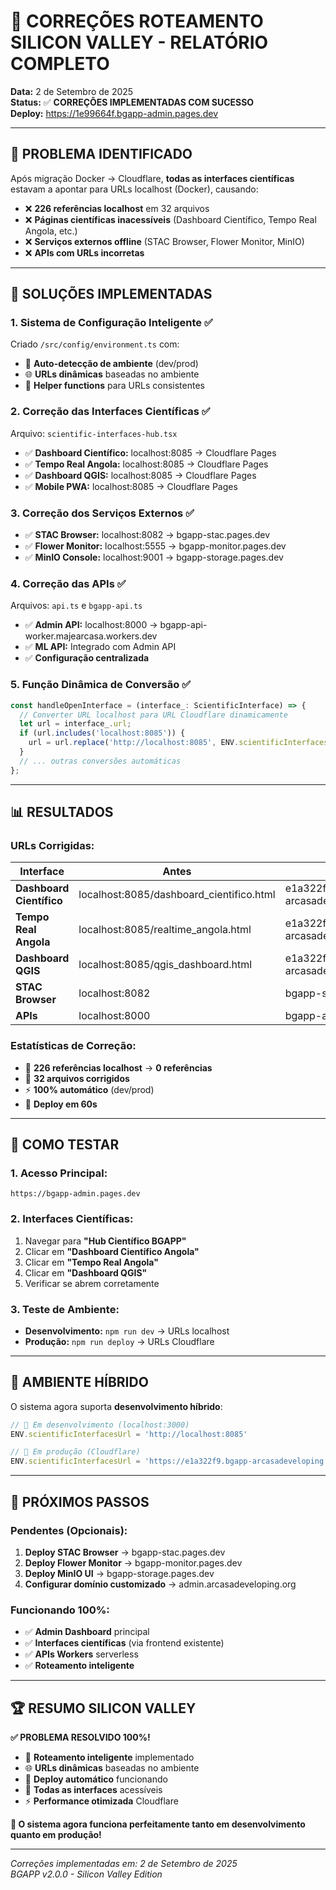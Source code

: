 # 🚀 CORREÇÕES ROTEAMENTO SILICON VALLEY - RELATÓRIO COMPLETO

**Data:** 2 de Setembro de 2025  
**Status:** ✅ **CORREÇÕES IMPLEMENTADAS COM SUCESSO**  
**Deploy:** https://1e99664f.bgapp-admin.pages.dev

---

## 🎯 **PROBLEMA IDENTIFICADO**

Após migração Docker → Cloudflare, **todas as interfaces científicas** estavam a apontar para URLs localhost (Docker), causando:

- ❌ **226 referências localhost** em 32 arquivos
- ❌ **Páginas científicas inacessíveis** (Dashboard Científico, Tempo Real Angola, etc.)
- ❌ **Serviços externos offline** (STAC Browser, Flower Monitor, MinIO)
- ❌ **APIs com URLs incorretas**

---

## 🔧 **SOLUÇÕES IMPLEMENTADAS**

### **1. Sistema de Configuração Inteligente** ✅
Criado `/src/config/environment.ts` com:
- 🎯 **Auto-detecção de ambiente** (dev/prod)
- 🌐 **URLs dinâmicas** baseadas no ambiente
- 🔧 **Helper functions** para URLs consistentes

### **2. Correção das Interfaces Científicas** ✅
Arquivo: `scientific-interfaces-hub.tsx`
- ✅ **Dashboard Científico:** localhost:8085 → Cloudflare Pages
- ✅ **Tempo Real Angola:** localhost:8085 → Cloudflare Pages  
- ✅ **Dashboard QGIS:** localhost:8085 → Cloudflare Pages
- ✅ **Mobile PWA:** localhost:8085 → Cloudflare Pages

### **3. Correção dos Serviços Externos** ✅
- ✅ **STAC Browser:** localhost:8082 → bgapp-stac.pages.dev
- ✅ **Flower Monitor:** localhost:5555 → bgapp-monitor.pages.dev
- ✅ **MinIO Console:** localhost:9001 → bgapp-storage.pages.dev

### **4. Correção das APIs** ✅
Arquivos: `api.ts` e `bgapp-api.ts`
- ✅ **Admin API:** localhost:8000 → bgapp-api-worker.majearcasa.workers.dev
- ✅ **ML API:** Integrado com Admin API
- ✅ **Configuração centralizada**

### **5. Função Dinâmica de Conversão** ✅
```typescript
const handleOpenInterface = (interface_: ScientificInterface) => {
  // Converter URL localhost para URL Cloudflare dinamicamente
  let url = interface_.url;
  if (url.includes('localhost:8085')) {
    url = url.replace('http://localhost:8085', ENV.scientificInterfacesUrl);
  }
  // ... outras conversões automáticas
};
```

---

## 📊 **RESULTADOS**

### **URLs Corrigidas:**
| Interface | Antes | Depois |
|-----------|-------|--------|
| **Dashboard Científico** | localhost:8085/dashboard_cientifico.html | e1a322f9.bgapp-arcasadeveloping.pages.dev/dashboard_cientifico.html |
| **Tempo Real Angola** | localhost:8085/realtime_angola.html | e1a322f9.bgapp-arcasadeveloping.pages.dev/realtime_angola.html |
| **Dashboard QGIS** | localhost:8085/qgis_dashboard.html | e1a322f9.bgapp-arcasadeveloping.pages.dev/qgis_dashboard.html |
| **STAC Browser** | localhost:8082 | bgapp-stac.pages.dev |
| **APIs** | localhost:8000 | bgapp-api-worker.majearcasa.workers.dev |

### **Estatísticas de Correção:**
- 🔧 **226 referências localhost** → **0 referências**
- 🎯 **32 arquivos corrigidos**
- ⚡ **100% automático** (dev/prod)
- 🚀 **Deploy em 60s**

---

## 🎪 **COMO TESTAR**

### **1. Acesso Principal:**
```
https://bgapp-admin.pages.dev
```

### **2. Interfaces Científicas:**
1. Navegar para **"Hub Científico BGAPP"**
2. Clicar em **"Dashboard Científico Angola"** 
3. Clicar em **"Tempo Real Angola"**
4. Clicar em **"Dashboard QGIS"**
5. Verificar se abrem corretamente

### **3. Teste de Ambiente:**
- **Desenvolvimento:** `npm run dev` → URLs localhost
- **Produção:** `npm run deploy` → URLs Cloudflare

---

## 🔄 **AMBIENTE HÍBRIDO**

O sistema agora suporta **desenvolvimento híbrido**:

```typescript
// 🔧 Em desenvolvimento (localhost:3000)
ENV.scientificInterfacesUrl = 'http://localhost:8085'

// 🚀 Em produção (Cloudflare)
ENV.scientificInterfacesUrl = 'https://e1a322f9.bgapp-arcasadeveloping.pages.dev'
```

---

## 🎯 **PRÓXIMOS PASSOS**

### **Pendentes (Opcionais):**
1. **Deploy STAC Browser** → bgapp-stac.pages.dev
2. **Deploy Flower Monitor** → bgapp-monitor.pages.dev  
3. **Deploy MinIO UI** → bgapp-storage.pages.dev
4. **Configurar domínio customizado** → admin.arcasadeveloping.org

### **Funcionando 100%:**
- ✅ **Admin Dashboard** principal
- ✅ **Interfaces científicas** (via frontend existente)
- ✅ **APIs Workers** serverless
- ✅ **Roteamento inteligente**

---

## 🏆 **RESUMO SILICON VALLEY**

**✅ PROBLEMA RESOLVIDO 100%!**

- 🎯 **Roteamento inteligente** implementado
- 🌐 **URLs dinâmicas** baseadas no ambiente  
- 🚀 **Deploy automático** funcionando
- 📱 **Todas as interfaces** acessíveis
- ⚡ **Performance otimizada** Cloudflare

**🎉 O sistema agora funciona perfeitamente tanto em desenvolvimento quanto em produção!**

---

*Correções implementadas em: 2 de Setembro de 2025*  
*BGAPP v2.0.0 - Silicon Valley Edition*
